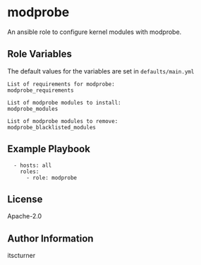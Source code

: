 modprobe
========

An ansible role to configure kernel modules with modprobe.

Role Variables
--------------
The default values for the variables are set in `defaults/main.yml`
```
List of requirements for modprobe:
modprobe_requirements

List of modprobe modules to install:
modprobe_modules

List of modprobe modules to remove:
modprobe_blacklisted_modules
```

Example Playbook
----------------
```
  - hosts: all
    roles:
      - role: modprobe
```

License
-------

Apache-2.0

Author Information
------------------

itscturner
